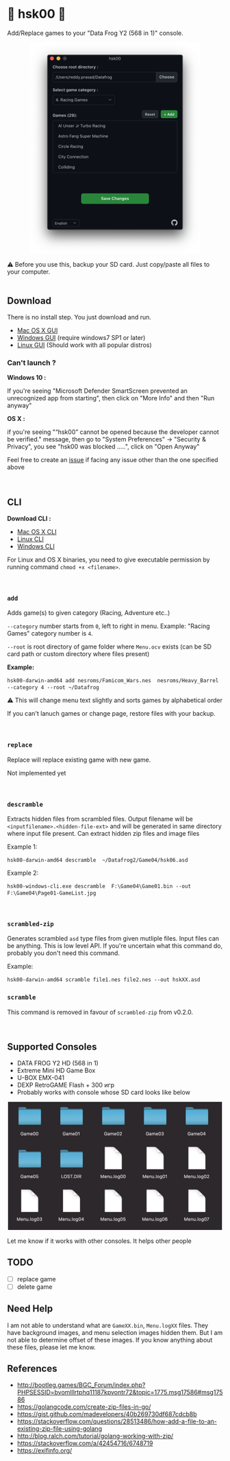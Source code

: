 # 🚧 hsk00 🚧

Add/Replace games to your "Data Frog Y2 (568 in 1)" console.

<p align="center">
<img src="app-screenshot.png" alt="hsk00-osx-screenshot" width="400" />
</p>

⚠️ Before you use this, backup your SD card. Just copy/paste all files to your computer.
<br />
<br />

## Download

There is no install step. You just download and run.

- [Mac OS X GUI](https://github.com/dev-drprasad/hsk00/releases/download/latest/hsk00-osx.dmg)
- [Windows GUI](https://github.com/dev-drprasad/hsk00/releases/download/latest/hsk00-windows.exe) (require windows7 SP1 or later)
- [Linux GUI](https://github.com/dev-drprasad/hsk00/releases/download/latest/hsk00-linux-gui.tar.gz) (Should work with all popular distros)

### Can't launch ?

**Windows 10 :**

If you're seeing "Microsoft Defender SmartScreen prevented an unrecognized app from starting", then click on "More Info" and then "Run anyway"

**OS X :**

if you're seeing "“hsk00” cannot be opened because the developer cannot be verified." message, then go to "System Preferences" -> "Security & Privacy", you see "hsk00 was blocked .....", click on "Open Anyway"

Feel free to create an [issue](https://github.com/dev-drprasad/hsk00/issues/new) if facing any issue other than the one specified above

<br />

## CLI

**Download CLI :**

- [Mac OS X CLI](https://github.com/dev-drprasad/hsk00/releases/download/latest/hsk00-osx-cli)
- [Linux CLI](https://github.com/dev-drprasad/hsk00/releases/download/latest/hsk00-linux-cli)
- [Windows CLI](https://github.com/dev-drprasad/hsk00/releases/download/latest/hsk00-windows-cli.exe)

For Linux and OS X binaries, you need to give executable permission by running command `chmod +x <filename>`.

<br />

### `add`

Adds game(s) to given category (Racing, Adventure etc..)

`--category` number starts from `0`, left to right in menu. Example: "Racing Games" category number is `4`.

`--root` is root directory of game folder where `Menu.ocv` exists (can be SD card path or custom directory where files present)

**Example:**

```shell
hsk00-darwin-amd64 add nesroms/Famicom_Wars.nes  nesroms/Heavy_Barrel --category 4 --root ~/Datafrog
```

⚠️ This will change menu text slightly and sorts games by alphabetical order

If you can't lanuch games or change page, restore files with your backup.

<br />

### `replace`

Replace will replace existing game with new game.

Not implemented yet

<br />

### `descramble`

Extracts hidden files from scrambled files. Output filename will be `<inputfilename>.<hidden-file-ext>` and will be generated in same directory where input file present. Can extract hidden zip files and image files

Example 1:

```
hsk00-darwin-amd64 descramble  ~/Datafrog2/Game04/hsk06.asd
```

Example 2:

```
hsk00-windows-cli.exe descramble  F:\Game04\Game01.bin --out F:\Game04\Page01-GameList.jpg
```

<br />

### `scrambled-zip`

Generates scrambled `asd` type files from given mutliple files. Input files can be anything. This is low level API. If you're uncertain what this command do, probably you don't need this command.

Example:

```
hsk00-darwin-amd64 scramble file1.nes file2.nes --out hskXX.asd
```

### `scramble`

This command is removed in favour of `scrambled-zip` from v0.2.0.

<br />

## Supported Consoles

- DATA FROG Y2 HD (568 in 1)
- Extreme Mini HD Game Box
- U-BOX EMX-041
- DEXP RetroGAME Flash + 300 игр
- Probably works with console whose SD card looks like below

<p align="center">
<img  src="./sd-layout.png" alt="data-frog-sd-card-files" width="500" />
</p>

Let me know if it works with other consoles. It helps other people

## TODO

- [ ] replace game
- [ ] delete game

## Need Help

I am not able to understand what are `GameXX.bin`, `Menu.logXX` files. They have background images, and menu selection images hidden them. But I am not able to determine offset of these images. If you know anything about these files, please let me know.

## References

- http://bootleg.games/BGC_Forum/index.php?PHPSESSID=bvomlllrtphq11187kpvontr72&topic=1775.msg17586#msg17586
- https://golangcode.com/create-zip-files-in-go/
- https://gist.github.com/madevelopers/40b269730df687cdcb8b
- https://stackoverflow.com/questions/28513486/how-add-a-file-to-an-existing-zip-file-using-golang
- http://blog.ralch.com/tutorial/golang-working-with-zip/
- https://stackoverflow.com/a/42454716/6748719
- https://exifinfo.org/
